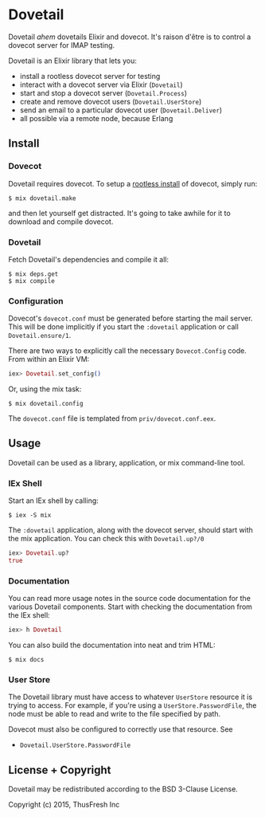 # Dovetail

Dovetail *ahem* dovetails Elixir and dovecot. It's raison d'être is to control a
dovecot server for IMAP testing.

Dovetail is an Elixir library that lets you:

- install a rootless dovecot server for testing
- interact with a dovecot server via Elixir (`Dovetail`)
- start and stop a dovecot server (`Dovetail.Process`)
- create and remove dovecot users (`Dovetail.UserStore`)
- send an email to a particular dovecot user (`Dovetail.Deliver`)
- all possible via a remote node, because Erlang

## Install

### Dovecot

Dovetail requires dovecot. To setup a
[rootless install](http://wiki2.dovecot.org/HowTo/Rootless) of dovecot, simply
run:

```shell
$ mix dovetail.make
```

and then let yourself get distracted. It's going to take awhile for it to
download and compile dovecot.

### Dovetail

Fetch Dovetail's dependencies and compile it all:

```shell
$ mix deps.get
$ mix compile
```

### Configuration

Dovecot's `dovecot.conf` must be generated before starting the mail server. This
will be done implicitly if you start the `:dovetail` application or call
`Dovetail.ensure/1`. 

There are two ways to explicitly call the necessary `Dovecot.Config` code. From
within an Elixir VM:

```elixir
iex> Dovetail.set_config()
```

Or, using the mix task:

```shell
$ mix dovetail.config
```

The `dovecot.conf` file is templated from `priv/dovecot.conf.eex`.

## Usage

Dovetail can be used as a library, application, or mix command-line tool.

### IEx Shell

Start an IEx shell by calling:

```shell
$ iex -S mix
```

The `:dovetail` application, along with the dovecot server, should start with
the mix application. You can check this with `Dovetail.up?/0`

```elixir
iex> Dovetail.up?
true
```

### Documentation

You can read more usage notes in the source code documentation for the various
Dovetail components. Start with checking the documentation from the IEx shell:

```elixir
iex> h Dovetail
```

You can also build the documentation into neat and trim HTML:

```shell
$ mix docs
```

### User Store

The Dovetail library must have access to whatever `UserStore` resource it is
trying to access. For example, if you're using a `UserStore.PasswordFile`, the
node must be able to read and write to the file specified by path.

Dovecot must also be configured to correctly use that resource. See

- `Dovetail.UserStore.PasswordFile`

## License + Copyright

Dovetail may be redistributed according to the BSD 3-Clause License.

Copyright (c) 2015, ThusFresh Inc
